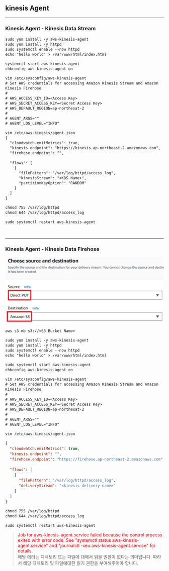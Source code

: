 ## kinesis Agent
---
### Kinesis Agent - Kinesis Data Stream

```shell
sudo yum install -y aws-kinesis-agent
sudo yum install -y httpd
sudo systemctl enable --now httpd
echo "hello world" > /var/www/html/index.html
```

```shell
systemctl start aws-kinesis-agent
chkconfig aws-kinesis-agent on
```

```shell
vim /etc/sysconfig/aws-kinesis-agent
# Set AWS credentials for accessing Amazon Kinesis Stream and Amazon Kinesis Firehose
#
# AWS_ACCESS_KEY_ID=<Access Key>
# AWS_SECRET_ACCESS_KEY=<Secret Access Key>
# AWS_DEFAULT_REGION=ap-northesat-2
#
# AGENT_ARGS=""
# AGENT_LOG_LEVEL="INFO"
```

```shell
vim /etc/aws-kinesis/agent.json
{
  "cloudwatch.emitMetrics": true,
  "kinesis.endpoint": "https://kinesis.ap-northeast-2.amazonaws.com",
  "firehose.endpoint": "",

  "flows": [
    {
      "filePattern": "/var/log/httpd/access_log",
      "kinesisStream": "<KDS Name>",
      "partitionKeyOption": "RANDOM"
    }
  ]
}
```

```shell
chmod 755 /var/log/httpd
chmod 644 /var/log/httpd/access_log
```

```shell
sudo systemctl restart aws-kinesis-agent
```

<br>

---
### Kinesis Agent - Kinesis Data Firehose

![Create Kinesis Firehose](https://github.com/ondacloud/AWS/raw/main/EC2/Kinesis%20Agent/Kinesis%20Agent%20-%20Apache%20Log/img/image-1.png)
```shell
aws s3 mb s3://<S3 Bucket Name>
```

```shell
sudo yum install -y aws-kinesis-agent
sudo yum install -y httpd
sudo systemctl enable --now httpd
echo "hello world" > /var/www/html/index.html
```

```shell
sudo systemctl start aws-kinesis-agent
chkconfig aws-kinesis-agent on
```

```shell
vim /etc/sysconfig/aws-kinesis-agent
# Set AWS credentials for accessing Amazon Kinesis Stream and Amazon Kinesis Firehose
#
# AWS_ACCESS_KEY_ID=<Access Key>
# AWS_SECRET_ACCESS_KEY=<Secret Access Key>
# AWS_DEFAULT_REGION=ap-northesat-2
#
# AGENT_ARGS=""
# AGENT_LOG_LEVEL="INFO"
```

```shell
vim /etc/aws-kinesis/agent.json
```
```json
{
  "cloudwatch.emitMetrics": true,
  "kinesis.endpoint": "",
  "firehose.endpoint": "https://firehose.ap-northeast-2.amazonaws.com",

  "flows": [
    {
      "filePattern": "/var/log/httpd/access_log",
      "deliveryStream": "<kinesis-delivery-name>"
    }
  ]
}
```

```shell
chmod 755 /var/log/httpd
chmod 644 /var/log/httpd/access_log
```

```shell
sudo systemctl restart aws-kinesis-agent
```
> <span style="color:red"> Job for aws-kinesis-agent.service failed because the control process exited with error code.
See "systemctl status aws-kinesis-agent.service" and "journalctl -xeu aws-kinesis-agent.service" for details. </span> <br>
해당 에러는 디렉토리 또는 파일에 대해서 읽을 권한이 없다는 의미입니다. 따라서 해당 디렉토리 및 파일에대한 읽기 권한을 부여해주어야 합니다.